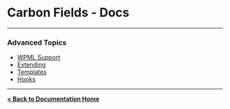 Carbon Fields - Docs
====================

---

### Advanced Topics

* [WPML Support](https://github.com/htmlburger/carbon-fields-docs/blob/master/documentation/4-advanced-topics/1-wpml-support.md)
* [Extending](https://github.com/htmlburger/carbon-fields-docs/blob/master/documentation/4-advanced-topics/10-extending.md)
* [Templates](https://github.com/htmlburger/carbon-fields-docs/blob/master/documentation/4-advanced-topics/20-templates.md)
* [Hooks](https://github.com/htmlburger/carbon-fields-docs/blob/master/documentation/4-advanced-topics/30-hooks.md)

---

**[< Back to Documentation Home](https://github.com/htmlburger/carbon-fields-docs/tree/master/documentation)**